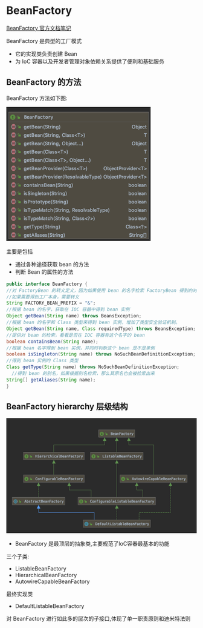 # BeanFactory

 [BeanFactory 官方文档笔记](../../02-core/01-the-ioc-container/15-the-bean-factory.md) 

BeanFactory 是典型的工厂模式

- 它的实现类负责创建 Bean
- 为 IoC 容器以及开发者管理对象依赖关系提供了便利和基础服务

## BeanFactory 的方法

BeanFactory 方法如下图:

![image-20200107123202659](assets/image-20200107123202659.png)

主要是包括

- 通过各种途径获取 bean 的方法
- 判断 Bean 的属性的方法

```java
public interface BeanFactory {
//对 FactoryBean 的转义定义，因为如果使用 bean 的名字检索 FactoryBean 得到的对象是工厂生成的对象， 
//如果需要得到工厂本身，需要转义
String FACTORY_BEAN_PREFIX = "&";
//根据 bean 的名字，获取在 IOC 容器中得到 bean 实例
Object getBean(String name) throws BeansException;
//根据 bean 的名字和 Class 类型来得到 bean 实例，增加了类型安全验证机制。 
Object getBean(String name, Class requiredType) throws BeansException;
//提供对 bean 的检索，看看是否在 IOC 容器有这个名字的 bean 
boolean containsBean(String name);
//根据 bean 名字得到 bean 实例，并同时判断这个 bean 是不是单例
boolean isSingleton(String name) throws NoSuchBeanDefinitionException;
//得到 bean 实例的 Class 类型
Class getType(String name) throws NoSuchBeanDefinitionException; 
  //得到 bean 的别名，如果根据别名检索，那么其原名也会被检索出来 
String[] getAliases(String name);
}
```

## BeanFactory hierarchy 层级结构

![image-20200107123756857](assets/image-20200107123756857.png)



- BeanFactory 是最顶层的抽象类,主要规范了IoC容器最基本的功能

三个子类:

- ListableBeanFactory
- HierarchicalBeanFactory
- AutowireCapableBeanFactory

最终实现类

- DefaultListableBeanFactory

对 BeanFactory 进行如此多的层次的子接口,体现了单一职责原则和迪米特法则